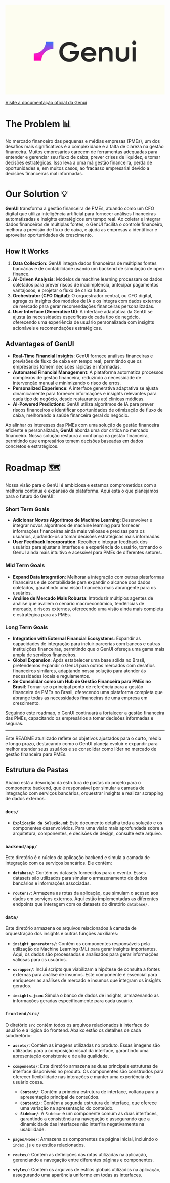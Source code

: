 
<p align="center">
    <img src="./assets/fundobranco.png" alt="GenUI"/>
</p>

[Visite a documentação oficial da Genui](https://noymaxx.gitbook.io/genui-1)

# The Problem 📊

No mercado financeiro das pequenas e médias empresas (PMEs), um dos desafios mais significativos é a complexidade e a falta de clareza na gestão financeira. Muitos empresários carecem de ferramentas adequadas para entender e gerenciar seu fluxo de caixa, prever crises de liquidez, e tomar decisões estratégicas. Isso leva a uma má gestão financeira, perda de oportunidades e, em muitos casos, ao fracasso empresarial devido a decisões financeiras mal informadas.

# Our Solution 💡

**GenUI** transforma a gestão financeira de PMEs, atuando como um CFO digital que utiliza inteligência artificial para fornecer análises financeiras automatizadas e insights estratégicos em tempo real. Ao coletar e integrar dados financeiros de múltiplas fontes, o GenUI facilita o controle financeiro, melhora a previsão de fluxo de caixa, e ajuda as empresas a identificar e aproveitar oportunidades de crescimento.

## How It Works

1. **Data Collection**: GenUI integra dados financeiros de múltiplas fontes bancárias e de contabilidade usando um backend de simulação de open finance.
2. **AI-Driven Analysis**: Modelos de machine learning processam os dados coletados para prever riscos de inadimplência, antecipar pagamentos vantajosos, e projetar o fluxo de caixa futuro.
3. **Orchestrator (CFO Digital)**: O orquestrador central, ou CFO digital, agrega os insights dos modelos de IA e os integra com dados externos de mercado para gerar recomendações financeiras personalizadas.
4. **User Interface (Generative UI)**: A interface adaptativa da GenUI se ajusta às necessidades específicas de cada tipo de negócio, oferecendo uma experiência de usuário personalizada com insights acionáveis e recomendações estratégicas.

## Advantages of GenUI

- **Real-Time Financial Insights**: GenUI fornece análises financeiras e previsões de fluxo de caixa em tempo real, permitindo que os empresários tomem decisões rápidas e informadas.
- **Automated Financial Management**: A plataforma automatiza processos complexos de gestão financeira, reduzindo a necessidade de intervenção manual e minimizando o risco de erros.
- **Personalized Experience**: A interface generativa adaptativa se ajusta dinamicamente para fornecer informações e insights relevantes para cada tipo de negócio, desde restaurantes até clínicas médicas.
- **AI-Powered Predictions**: GenUI utiliza algoritmos de IA para prever riscos financeiros e identificar oportunidades de otimização de fluxo de caixa, melhorando a saúde financeira geral do negócio.

Ao alinhar os interesses das PMEs com uma solução de gestão financeira eficiente e personalizada, **GenUI** aborda uma dor crítica no mercado financeiro. Nossa solução restaura a confiança na gestão financeira, permitindo que empresários tomem decisões baseadas em dados concretos e estratégicos.

# Roadmap 🗺️

Nossa visão para o GenUI é ambiciosa e estamos comprometidos com a melhoria contínua e expansão da plataforma. Aqui está o que planejamos para o futuro do GenUI:

### Short Term Goals

- **Adicionar Novos Algoritmos de Machine Learning**: Desenvolver e integrar novos algoritmos de machine learning para fornecer informações financeiras ainda mais valiosas e precisas para os usuários, ajudando-os a tomar decisões estratégicas mais informadas.
- **User Feedback Incorporation**: Recolher e integrar feedback dos usuários para ajustar a interface e a experiência do usuário, tornando o GenUI ainda mais intuitivo e acessível para PMEs de diferentes setores.

### Mid Term Goals

- **Expand Data Integration**: Melhorar a integração com outras plataformas financeiras e de contabilidade para expandir o alcance dos dados coletados, garantindo uma visão financeira mais abrangente para os usuários.
- **Análise de Mercado Mais Robusta**: Introduzir múltiplos agentes de análise que avaliem o cenário macroeconômico, tendências de mercado, e riscos externos, oferecendo uma visão ainda mais completa e estratégica para as PMEs.

### Long Term Goals

- **Integration with External Financial Ecosystems**: Expandir as capacidades de integração para incluir parcerias com bancos e outras instituições financeiras, permitindo que o GenUI ofereça uma gama mais ampla de serviços financeiros.
- **Global Expansion**: Após estabelecer uma base sólida no Brasil, pretendemos expandir o GenUI para outros mercados com desafios financeiros similares, adaptando nossa solução para atender às necessidades locais e regulamentos.
- **Se Consolidar como um Hub de Gestão Financeira para PMEs no Brasil**: Tornar-se o principal ponto de referência para a gestão financeira de PMEs no Brasil, oferecendo uma plataforma completa que abrange todas as necessidades financeiras de uma empresa em crescimento.

Seguindo este roadmap, o GenUI continuará a fortalecer a gestão financeira das PMEs, capacitando os empresários a tomar decisões informadas e seguras.

---

Este README atualizado reflete os objetivos ajustados para o curto, médio e longo prazo, destacando como o GenUI planeja evoluir e expandir para melhor atender seus usuários e se consolidar como líder no mercado de gestão financeira para PMEs.


## Estrutura de Pastas

Abaixo está a descrição da estrutura de pastas do projeto para o componente backend, que é responsável por simular a camada de integração com serviços bancários, orquestrar insights e realizar scrapping de dados externos.


### `docs/`

- **`Explicação da Solução.md`**: Este documento detalha toda a solução e os componentes desenvolvidos. Para uma visão mais aprofundada sobre a arquitetura, componentes, e decisões de design, consulte este arquivo.


### `backend/app/`

Este diretório é o núcleo da aplicação backend e simula a camada de integração com os serviços bancários. Ele contém:

- **`database/`**: Contém os datasets fornecidos para o evento. Esses datasets são utilizados para simular o armazenamento de dados bancários e informações associadas.
  
- **`routers/`**: Armazena as rotas da aplicação, que simulam o acesso aos dados em serviços externos. Aqui estão implementadas as diferentes endpoints que interagem com os datasets do diretório `database/`.

### `data/`

Este diretório armazena os arquivos relacionados à camada de orquestração dos insights e outras funções auxiliares:

- **`insight_generators/`**: Contém os componentes responsáveis pela utilização de Machine Learning (ML) para gerar insights importantes. Aqui, os dados são processados e analisados para gerar informações valiosas para os usuários.
  
- **`scrapper/`**: Inclui scripts que viabilizam a hipótese de consulta a fontes externas para análise de insumos. Este componente é essencial para enriquecer as análises de mercado e insumos que integram os insights gerados.
  
- **`insights.json`**: Simula o banco de dados de insights, armazenando as informações geradas especificamente para cada usuário.



### `frontend/src/`

O diretório `src` contém todos os arquivos relacionados à interface do usuário e a lógica do frontend. Abaixo estão os detalhes de cada subdiretório:

- **`assets/`**: Contém as imagens utilizadas no produto. Essas imagens são utilizadas para a composição visual da interface, garantindo uma apresentação consistente e de alta qualidade.

- **`components/`**: Este diretório armazena as duas principais estruturas de interface disponíveis no produto. Os componentes são construídos para oferecer flexibilidade nas interações e manter uma experiência de usuário coesa.

  - **`Content/`**: Contém a primeira estrutura de interface, voltada para a apresentação principal de conteúdos.
  - **`Content2/`**: Contém a segunda estrutura de interface, que oferece uma variação na apresentação do conteúdo.
  - **`Sidebar/`**: A `Sidebar` é um componente comum às duas interfaces, garantindo a consistência na navegação e assegurando que a dinamicidade das interfaces não interfira negativamente na usabilidade.

- **`pages/Home/`**: Armazena os componentes da página inicial, incluindo o `index.js` e os estilos relacionados.

- **`routes/`**: Contém as definições das rotas utilizadas na aplicação, gerenciando a navegação entre diferentes páginas e componentes.

- **`styles/`**: Contém os arquivos de estilos globais utilizados na aplicação, assegurando uma aparência uniforme em todas as interfaces.

